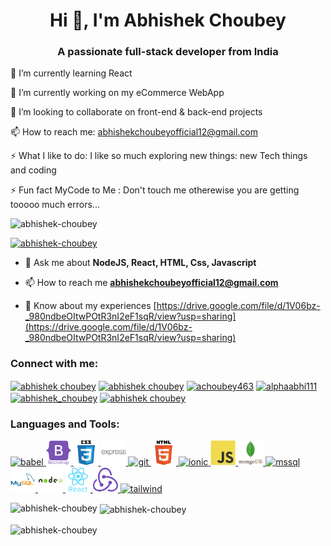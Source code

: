 <h1 align="center">Hi 👋, I'm Abhishek Choubey</h1>
<h3 align="center">A passionate full-stack developer from India</h3>
🌱 I’m currently learning React

🔭 I’m currently working on my eCommerce WebApp

👯 I’m looking to collaborate on front-end & back-end projects

📫 How to reach me: abhishekchoubeyofficial12@gmail.com

⚡ What I like to do: I like so much exploring new things: new Tech things and coding

⚡ Fun fact MyCode to Me : Don't touch me otherewise you are getting tooooo much errors...

<p align="left"> <img src="https://komarev.com/ghpvc/?username=abhishek-choubey&label=Profile%20views&color=0e75b6&style=flat" alt="abhishek-choubey" /> </p>

<p align="left"> <a href="https://github.com/ryo-ma/github-profile-trophy"><img src="https://github-profile-trophy.vercel.app/?username=abhishek-choubey" alt="abhishek-choubey" /></a> </p>

- 💬 Ask me about **NodeJS, React, HTML, Css, Javascript**

- 📫 How to reach me **abhishekchoubeyofficial12@gmail.com**

- 📄 Know about my experiences [https://drive.google.com/file/d/1V06bz-_980ndbeOItwPOtR3nI2eF1sqR/view?usp=sharing](https://drive.google.com/file/d/1V06bz-_980ndbeOItwPOtR3nI2eF1sqR/view?usp=sharing)

<h3 align="left">Connect with me:</h3>
<p align="left">
<a href="https://linkedin.com/in/abhishek choubey" target="blank"><img align="center" src="https://raw.githubusercontent.com/rahuldkjain/github-profile-readme-generator/master/src/images/icons/Social/linked-in-alt.svg" alt="abhishek choubey" height="30" width="40" /></a>
<a href="https://stackoverflow.com/users/abhishek choubey" target="blank"><img align="center" src="https://raw.githubusercontent.com/rahuldkjain/github-profile-readme-generator/master/src/images/icons/Social/stack-overflow.svg" alt="abhishek choubey" height="30" width="40" /></a>
<a href="https://codesandbox.com/achoubey463" target="blank"><img align="center" src="https://raw.githubusercontent.com/rahuldkjain/github-profile-readme-generator/master/src/images/icons/Social/codesandbox.svg" alt="achoubey463" height="30" width="40" /></a>
<a href="https://instagram.com/alphaabhi111" target="blank"><img align="center" src="https://raw.githubusercontent.com/rahuldkjain/github-profile-readme-generator/master/src/images/icons/Social/instagram.svg" alt="alphaabhi111" height="30" width="40" /></a>
<a href="https://www.leetcode.com/abhishek_choubey" target="blank"><img align="center" src="https://raw.githubusercontent.com/rahuldkjain/github-profile-readme-generator/master/src/images/icons/Social/leet-code.svg" alt="abhishek_choubey" height="30" width="40" /></a>
<a href="https://auth.geeksforgeeks.org/user/abhishek choubey" target="blank"><img align="center" src="https://raw.githubusercontent.com/rahuldkjain/github-profile-readme-generator/master/src/images/icons/Social/geeks-for-geeks.svg" alt="abhishek choubey" height="30" width="40" /></a>
</p>

<h3 align="left">Languages and Tools:</h3>
<p align="left"> <a href="https://babeljs.io/" target="_blank" rel="noreferrer"> <img src="https://www.vectorlogo.zone/logos/babeljs/babeljs-icon.svg" alt="babel" width="40" height="40"/> </a> <a href="https://getbootstrap.com" target="_blank" rel="noreferrer"> <img src="https://raw.githubusercontent.com/devicons/devicon/master/icons/bootstrap/bootstrap-plain-wordmark.svg" alt="bootstrap" width="40" height="40"/> </a> <a href="https://www.w3schools.com/css/" target="_blank" rel="noreferrer"> <img src="https://raw.githubusercontent.com/devicons/devicon/master/icons/css3/css3-original-wordmark.svg" alt="css3" width="40" height="40"/> </a> <a href="https://expressjs.com" target="_blank" rel="noreferrer"> <img src="https://raw.githubusercontent.com/devicons/devicon/master/icons/express/express-original-wordmark.svg" alt="express" width="40" height="40"/> </a> <a href="https://git-scm.com/" target="_blank" rel="noreferrer"> <img src="https://www.vectorlogo.zone/logos/git-scm/git-scm-icon.svg" alt="git" width="40" height="40"/> </a> <a href="https://www.w3.org/html/" target="_blank" rel="noreferrer"> <img src="https://raw.githubusercontent.com/devicons/devicon/master/icons/html5/html5-original-wordmark.svg" alt="html5" width="40" height="40"/> </a> <a href="https://ionicframework.com" target="_blank" rel="noreferrer"> <img src="https://upload.wikimedia.org/wikipedia/commons/d/d1/Ionic_Logo.svg" alt="ionic" width="40" height="40"/> </a> <a href="https://developer.mozilla.org/en-US/docs/Web/JavaScript" target="_blank" rel="noreferrer"> <img src="https://raw.githubusercontent.com/devicons/devicon/master/icons/javascript/javascript-original.svg" alt="javascript" width="40" height="40"/> </a> <a href="https://www.mongodb.com/" target="_blank" rel="noreferrer"> <img src="https://raw.githubusercontent.com/devicons/devicon/master/icons/mongodb/mongodb-original-wordmark.svg" alt="mongodb" width="40" height="40"/> </a> <a href="https://www.microsoft.com/en-us/sql-server" target="_blank" rel="noreferrer"> <img src="https://www.svgrepo.com/show/303229/microsoft-sql-server-logo.svg" alt="mssql" width="40" height="40"/> </a> <a href="https://www.mysql.com/" target="_blank" rel="noreferrer"> <img src="https://raw.githubusercontent.com/devicons/devicon/master/icons/mysql/mysql-original-wordmark.svg" alt="mysql" width="40" height="40"/> </a> <a href="https://nodejs.org" target="_blank" rel="noreferrer"> <img src="https://raw.githubusercontent.com/devicons/devicon/master/icons/nodejs/nodejs-original-wordmark.svg" alt="nodejs" width="40" height="40"/> </a> <a href="https://reactjs.org/" target="_blank" rel="noreferrer"> <img src="https://raw.githubusercontent.com/devicons/devicon/master/icons/react/react-original-wordmark.svg" alt="react" width="40" height="40"/> </a> <a href="https://redux.js.org" target="_blank" rel="noreferrer"> <img src="https://raw.githubusercontent.com/devicons/devicon/master/icons/redux/redux-original.svg" alt="redux" width="40" height="40"/> </a> <a href="https://tailwindcss.com/" target="_blank" rel="noreferrer"> <img src="https://www.vectorlogo.zone/logos/tailwindcss/tailwindcss-icon.svg" alt="tailwind" width="40" height="40"/> </a> </p>

<p><img align="left" src="https://github-readme-stats.vercel.app/api/top-langs?username=abhishek-choubey&show_icons=true&locale=en&layout=compact" alt="abhishek-choubey" /></p>

<p>&nbsp;<img align="center" src="https://github-readme-stats.vercel.app/api?username=abhishek-choubey&show_icons=true&locale=en" alt="abhishek-choubey" /></p>

<p><img align="center" src="https://github-readme-streak-stats.herokuapp.com/?user=abhishek-choubey&" alt="abhishek-choubey" /></p>

